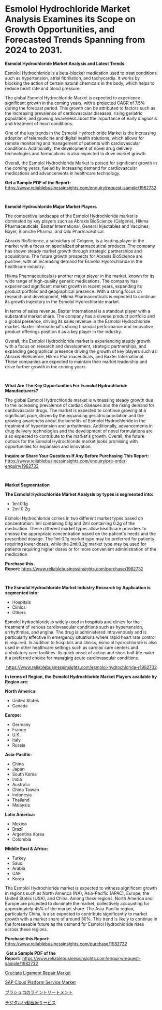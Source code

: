 <p><h1>Esmolol Hydrochloride Market Analysis Examines its Scope on Growth Opportunities, and Forecasted Trends Spanning from 2024 to 2031.</h1></p><p><strong>Esmolol Hydrochloride Market Analysis and Latest Trends</strong></p>
<p><p>Esmolol Hydrochloride is a beta-blocker medication used to treat conditions such as hypertension, atrial fibrillation, and tachycardia. It works by blocking the action of certain natural chemicals in the body, which helps to reduce heart rate and blood pressure.</p><p>The global Esmolol Hydrochloride Market is expected to experience significant growth in the coming years, with a projected CAGR of 7.5% during the forecast period. This growth can be attributed to factors such as the increasing prevalence of cardiovascular diseases, rising geriatric population, and growing awareness about the importance of early diagnosis and treatment of heart conditions.</p><p>One of the key trends in the Esmolol Hydrochloride Market is the increasing adoption of telemedicine and digital health solutions, which allows for remote monitoring and management of patients with cardiovascular conditions. Additionally, the development of novel drug delivery technologies and formulations is also expected to drive market growth.</p><p>Overall, the Esmolol Hydrochloride Market is poised for significant growth in the coming years, fueled by increasing demand for cardiovascular medications and advancements in healthcare technology.</p></p>
<p><strong>Get a Sample PDF of the Report:&nbsp;</strong> <a href="https://www.reliablebusinessinsights.com/enquiry/request-sample/1982732">https://www.reliablebusinessinsights.com/enquiry/request-sample/1982732</a></p>
<p>&nbsp;</p>
<p><strong>Esmolol Hydrochloride Major Market Players</strong></p>
<p><p>The competitive landscape of the Esmolol Hydrochloride market is dominated by key players such as Abraxis BioScience (Celgene), Hikma Pharmaceuticals, Baxter International, General Injectables and Vaccines, Bayer, Bioniche Pharma, and Qilu Pharmaceutical.</p><p>Abraxis BioScience, a subsidiary of Celgene, is a leading player in the market with a focus on specialized pharmaceutical products. The company has shown steady market growth through strategic partnerships and acquisitions. The future growth prospects for Abraxis BioScience are positive, with an increasing demand for Esmolol Hydrochloride in the healthcare industry.</p><p>Hikma Pharmaceuticals is another major player in the market, known for its wide range of high-quality generic medications. The company has experienced significant market growth in recent years, expanding its product portfolio and geographical presence. With a strong focus on research and development, Hikma Pharmaceuticals is expected to continue its growth trajectory in the Esmolol Hydrochloride market.</p><p>In terms of sales revenue, Baxter International is a standout player with a substantial market share. The company has a diverse product portfolio and a global presence, driving its sales revenue in the Esmolol Hydrochloride market. Baxter International's strong financial performance and innovative product offerings position it as a key player in the industry.</p><p>Overall, the Esmolol Hydrochloride market is experiencing steady growth with a focus on research and development, strategic partnerships, and expanding geographical presence driving the growth of key players such as Abraxis BioScience, Hikma Pharmaceuticals, and Baxter International. These companies are expected to maintain their market leadership and drive further growth in the coming years.</p></p>
<p>&nbsp;</p>
<p><strong>What Are The Key Opportunities For Esmolol Hydrochloride Manufacturers?</strong></p>
<p><p>The global Esmolol Hydrochloride market is witnessing steady growth due to the increasing prevalence of cardiac diseases and the rising demand for cardiovascular drugs. The market is expected to continue growing at a significant pace, driven by the expanding geriatric population and the growing awareness about the benefits of Esmolol Hydrochloride in the treatment of hypertension and arrhythmias. Additionally, advancements in drug delivery technologies and the development of novel formulations are also expected to contribute to the market's growth. Overall, the future outlook for the Esmolol Hydrochloride market looks promising with opportunities for expansion and innovation.</p></p>
<p><strong>Inquire or Share Your Questions If Any Before Purchasing This Report:</strong> <a href="https://www.reliablebusinessinsights.com/enquiry/pre-order-enquiry/1982732">https://www.reliablebusinessinsights.com/enquiry/pre-order-enquiry/1982732</a></p>
<p>&nbsp;</p>
<p><strong>Market Segmentation</strong></p>
<p><strong>The Esmolol Hydrochloride Market Analysis by types is segmented into:</strong></p>
<p><ul><li>1ml:0.1g</li><li>2ml:0.2g</li></ul></p>
<p><p>Esmolol Hydrochloride comes in two different market types based on concentration: 1ml containing 0.1g and 2ml containing 0.2g of the medication. These different market types allow healthcare providers to choose the appropriate concentration based on the patient's needs and the prescribed dosage. The 1ml:0.1g market type may be preferred for patients requiring lower doses, while the 2ml:0.2g market type may be used for patients requiring higher doses or for more convenient administration of the medication.</p></p>
<p><strong>Purchase this Report:&nbsp;</strong><a href="https://www.reliablebusinessinsights.com/purchase/1982732">https://www.reliablebusinessinsights.com/purchase/1982732</a></p>
<p>&nbsp;</p>
<p><strong>The Esmolol Hydrochloride Market Industry Research by Application is segmented into:</strong></p>
<p><ul><li>Hospitals</li><li>Clinics</li><li>Others</li></ul></p>
<p><p>Esmolol hydrochloride is widely used in hospitals and clinics for the treatment of various cardiovascular conditions such as hypertension, arrhythmias, and angina. The drug is administered intravenously and is particularly effective in emergency situations where rapid heart rate control is required. In addition to hospitals and clinics, esmolol hydrochloride is also used in other healthcare settings such as cardiac care centers and ambulatory care facilities. Its quick onset of action and short half-life make it a preferred choice for managing acute cardiovascular conditions.</p></p>
<p><a href="https://www.reliablebusinessinsights.com/esmolol-hydrochloride-r1982732">&nbsp;https://www.reliablebusinessinsights.com/esmolol-hydrochloride-r1982732</a></p>
<p><strong>In terms of Region, the Esmolol Hydrochloride Market Players available by Region are:</strong></p>
<p>
    <p> <strong> North America: </strong>
        <ul>
            <li>United States</li>
            <li>Canada</li>
        </ul>
        </p> 
    <p> <strong> Europe: </strong>
        <ul>
            <li>Germany</li>
            <li>France</li>
            <li>U.K.</li>
            <li>Italy</li>
            <li>Russia</li>
        </ul>
        </p> 
    <p> <strong> Asia-Pacific: </strong>
        <ul>
            <li>China</li>
            <li>Japan</li>
            <li>South Korea</li>
            <li>India</li>
            <li>Australia</li>
            <li>China Taiwan</li>
            <li>Indonesia</li>
            <li>Thailand</li>
            <li>Malaysia</li>
        </ul>
        </p> 
    <p> <strong> Latin America: </strong>
        <ul>
            <li>Mexico</li>
            <li>Brazil</li>
            <li>Argentina Korea</li>
            <li>Colombia</li>
        </ul>
        </p> 
    <p> <strong> Middle East & Africa: </strong>
        <ul>
            <li>Turkey</li>
            <li>Saudi</li>
            <li>Arabia</li>
            <li>UAE</li>
            <li>Korea</li>
        </ul>
    </p>
    </p>
<p><p>The Esmolol Hydrochloride market is expected to witness significant growth in regions such as North America (NA), Asia-Pacific (APAC), Europe, the United States (USA), and China. Among these regions, North America and Europe are projected to dominate the market, collectively accounting for approximately 45% of the market share. The Asia-Pacific region, particularly China, is also expected to contribute significantly to market growth with a market share of around 30%. This trend is likely to continue in the foreseeable future as the demand for Esmolol Hydrochloride rises across these regions.</p></p>
<p><strong>Purchase this Report: </strong><a href="https://www.reliablebusinessinsights.com/purchase/1982732">https://www.reliablebusinessinsights.com/purchase/1982732</a></p>
<p>&nbsp;<strong>Get a Sample PDF of the Report:&nbsp;&nbsp;</strong><a href="https://www.reliablebusinessinsights.com/enquiry/request-sample/1982732">https://www.reliablebusinessinsights.com/enquiry/request-sample/1982732</a></p>
<p><strong></strong></p>
<p><p><a href="https://github.com/itulahketika112/Market-Research-Report-List-1/blob/main/cruciate-ligament-repair-market.md">Cruciate Ligament Repair Market</a></p><p><a href="https://github.com/waylose1223/Market-Research-Report-List-1/blob/main/sap-cloud-platform-service-market.md">SAP Cloud Platform Service Market</a></p><p><a href="https://github.com/DayanaRunolfsdottir/Market-Research-Report-List-1/blob/main/3116291178576.md">ブラシュコのライントリートメント</a></p><p><a href="https://github.com/VinceMarvin1/Market-Research-Report-List-2/blob/main/6827095178575.md">デジタル行動医療サービス</a></p></p>